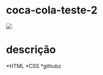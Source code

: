 # coca-cola-teste-2

![](./img/Captura%20de%20Tela%202025-03-17%20às%2013.08.24.png)

# descrição 

*HTML
*CSS
*githubz